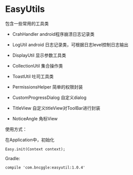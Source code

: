 # EasyUtils
 
包含一些常用的工具类

* CrahHandler android程序崩溃日志记录类

* LogUtil android 日志记录类，可根据日志level控制日志输出

* DisplayUtil 显示参数工具类

* CollectionUtil 集合操作类

* ToastUtil 吐司工具类

* PermissionsHelper 简单的权限封装

* CustomProgressDialog 自定义dialog

* TitleView 自定义titleView对ToolBar进行封装

* NoticeAngle 角标View


使用方式：

在Application中，初始化

	Easy.init(Context context);
	
	
Gradle:

    compile 'com.bncggle:easyutil:1.0.4'
